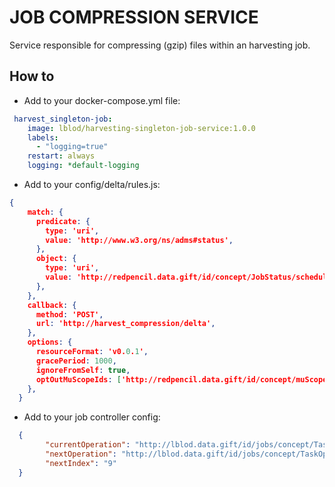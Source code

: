 # JOB COMPRESSION SERVICE

Service responsible for compressing (gzip) files within an harvesting job.

## How to

- Add to your docker-compose.yml file:
```yaml
 harvest_singleton-job:
    image: lblod/harvesting-singleton-job-service:1.0.0
    labels:
      - "logging=true"
    restart: always
    logging: *default-logging
```
- Add to your config/delta/rules.js:
```json
{
    match: {
      predicate: {
        type: 'uri',
        value: 'http://www.w3.org/ns/adms#status',
      },
      object: {
        type: 'uri',
        value: 'http://redpencil.data.gift/id/concept/JobStatus/scheduled',
      },
    },
    callback: {
      method: 'POST',
      url: 'http://harvest_compression/delta',
    },
    options: {
      resourceFormat: 'v0.0.1',
      gracePeriod: 1000,
      ignoreFromSelf: true,
      optOutMuScopeIds: ['http://redpencil.data.gift/id/concept/muScope/deltas/initialSync'],
    },
  }
```
- Add to your job controller config:
```json
  {
        "currentOperation": "http://lblod.data.gift/id/jobs/concept/TaskOperation/checking-urls",
        "nextOperation": "http://lblod.data.gift/id/jobs/concept/TaskOperation/compressFiles",
        "nextIndex": "9"
  }
```
